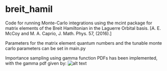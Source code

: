 # breit_hamil

Code for running Monte-Carlo integrations using the mcint package for matrix elements of the Breit Hamiltonian in the Laguerre Orbital basis.
[A. E. McCoy and M. A. Caprio, J. Math. Phys. 57, (2016).]

Parameters for the matrix element quantum numbers and the tunable monte carlo parameters can be set in main.py

Importance sampling using gamma function PDFs has been implemented, with the gamma pdf given by:
![alt text](https://wikimedia.org/api/rest_v1/media/math/render/svg/e17d7cc2f7f0e724776f777dc6552b261fea46fe)
